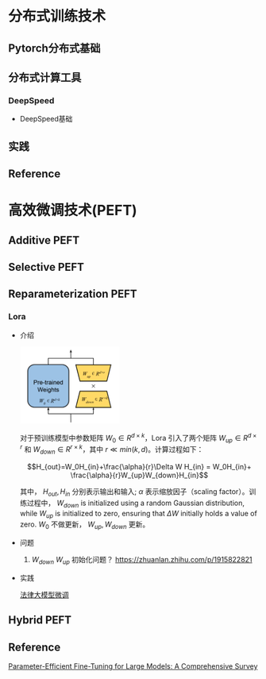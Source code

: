 # 分布式训练技术

## Pytorch分布式基础

## 分布式计算工具
### DeepSpeed

* DeepSpeed基础

## 实践


## Reference


# 高效微调技术(PEFT)

## Additive PEFT

## Selective PEFT

## Reparameterization PEFT

### Lora
* 介绍
  
    <img src="./asset/lora.png" style="width:200px">
  
  对于预训练模型中参数矩阵 $W_0\in R^{d\times k}$，Lora 引入了两个矩阵 $W_{up}\in R^{d\times r}$ 和 $W_{down}\in R^{r\times k}$，其中 $r\ll min(k,d)$。计算过程如下：

    $$H_{out}=W_0H_{in}+\frac{\alpha}{r}\Delta W H_{in} = W_0H_{in}+ \frac{\alpha}{r}W_{up}W_{down}H_{in}$$
    
    其中， $H_{out},H_{in}$ 分别表示输出和输入; $\alpha$ 表示缩放因子（scaling factor）。训练过程中， $W_{down}$ is initialized using a random Gaussian distribution, while $W_{up}$ is initialized to zero, ensuring that $\Delta W$ initially holds a value of zero. $W_0$ 不做更新， $W_{up}, W_{down}$ 更新。
* 问题
  
  1.  $W_{down}$ $W_{up}$ 初始化问题？
   https://zhuanlan.zhihu.com/p/1915822821
* 实践
  
  [法律大模型微调](https://github.com/xuqi220/QLaw)
  

## Hybrid PEFT

## Reference
[Parameter-Efficient Fine-Tuning for Large Models: A Comprehensive Survey](https://openreview.net/forum?id=lIsCS8b6zj)
